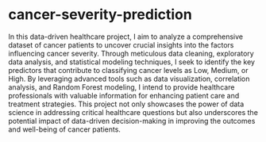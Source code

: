 # cancer-severity-prediction

In this data-driven healthcare project, I aim to analyze a comprehensive dataset of cancer
patients to uncover crucial insights into the factors influencing cancer severity. Through
meticulous data cleaning, exploratory data analysis, and statistical modeling techniques, I seek
to identify the key predictors that contribute to classifying cancer levels as Low, Medium, or
High. By leveraging advanced tools such as data visualization, correlation analysis, and Random
Forest modeling, I intend to provide healthcare professionals with valuable information for
enhancing patient care and treatment strategies. This project not only showcases the power of
data science in addressing critical healthcare questions but also underscores the potential
impact of data-driven decision-making in improving the outcomes and well-being of cancer
patients.
